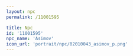 ```yaml
---
layout: npc
permalink: /11001595

title: Npc
id: '11001595'
npc_name: 'Asimov'
icon_url: 'portrait/npc/02010043_asimov_p.png'
---
```

